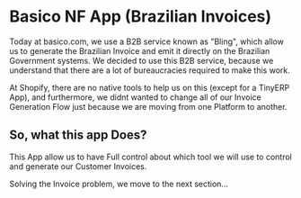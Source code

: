 # Basico NF App \(Brazilian Invoices\)

Today at basico.com, we use a B2B service known as "Bling", which allow us to generate the Brazilian Invoice and emit it directly on the Brazilian Government systems. We decided to use this B2B service, because we understand that there are a lot of bureaucracies required to make this work.

At Shopify, there are no native tools to help us on this \(except for a TinyERP App\), and furthermore, we didnt wanted to change all of our Invoice Generation Flow just because we are moving from one Platform to another.

## So, what this app Does?

This App allow us to have Full control about which tool we will use to control and generate our Customer Invoices.

Solving the Invoice problem, we move to the next section...


